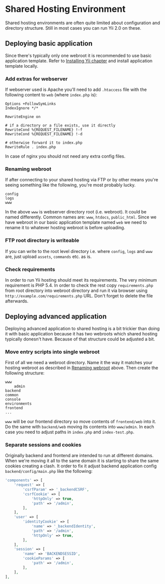 Shared Hosting Environment
==========================

Shared hosting environments are often quite limited about configuration and directory structure. Still in most cases
you can run Yii 2.0 on these.

Deploying basic application
---------------------------

Since there's typically only one webroot it is recommended to use basic application template. Refer to
[Installing Yii chapter](start-installation.md) and install application template locally.

### Add extras for webserver <span id="add-extras-for-webserver"></span>

If webserver used is Apache you'll need to add `.htaccess` file with the following content to `web`
(where `index.php` is):

```
Options +FollowSymLinks
IndexIgnore */*

RewriteEngine on

# if a directory or a file exists, use it directly
RewriteCond %{REQUEST_FILENAME} !-f
RewriteCond %{REQUEST_FILENAME} !-d

# otherwise forward it to index.php
RewriteRule . index.php
```

In case of nginx you should not need any extra config files.

### Renaming webroot <span id="renaming-webroot"></span>

If after connecting to your shared hosting via FTP or by other means you're seeing something like the following, you're
most probably lucky.
 
```
config
logs
www
```

In the above `www` is webserver directory root (i.e. webroot). It could be named differently. Common names are: `www`,
`htdocs`, `public_html`. Since we have webroot in our basic application template named `web` we need to rename it to
whatever hosting webroot is before uploading.

### FTP root directory is writeable

If you can write to the root level directory i.e. where `config`, `logs` and `www` are, just upload `assets`, `commands`
etc. as is.

### Check requirements

In order to run Yii hosting should meet its requirements. The very minimum requirement is PHP 5.4. In order to check
the rest copy `requirements.php` from root directory into webroot directory and run it via browser using
`http://example.com/requirements.php` URL. Don't forget to delete the file afterwards.


Deploying advanced application
------------------------------

Deploying advanced application to shared hosting is a bit trickier than doing it with basic application because it has
two webroots which shared hosting typically donesn't have. Because of that structure could be adjusted a bit.

### Move entry scripts into single webroot

First of all we need a webroot directory. Name it the way it matches your hosting webroot as described in
[Renaming webroot](#renaming-webroot) above. Then create the following structure:

```
www
    admin
backend
common
console
environments
frontend
...
```

`www` will be our frontend directory so move contents of `frontend/web` into it. Do the same with `backend/web` moving
its contents into `www/admin`. In each case you need to adjust paths in `index.php` and `index-test.php`.

### Separate sessions and cookies

Originally backend and frontend are intended to run at different domains. When we're moving it all to the same domain it
is starting to share the same cookies creating a clash. It order to fix it adjust backend application config
`backend/config/main.php` like the following:

```php
'components' => [
    'request' => [
        'csrfParam' => '_backendCSRF',
        'csrfCookie' => [
            'httpOnly' => true,
            'path' => '/admin',
        ],
    ],
    'user' => [
        'identityCookie' => [
            'name' => '_backendIdentity',
            'path' => '/admin',
            'httpOnly' => true,
        ],
    ],
    'session' => [
        'name' => 'BACKENDSESSID',
        'cookieParams' => [
            'path' => '/admin',
        ],
    ],
],
```
